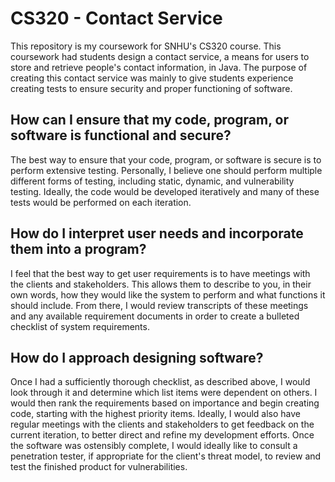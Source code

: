 # CS320 - Contact Service
This repository is my coursework for SNHU's CS320 course. This coursework had students design a contact service, a means for users to store and retrieve people's contact information, in Java. The purpose of creating this contact service was mainly to give students experience creating tests to ensure security and proper functioning of software.

## How can I ensure that my code, program, or software is functional and secure?
The best way to ensure that your code, program, or software is secure is to perform extensive testing. Personally, I believe one should perform multiple different forms of testing, including static, dynamic, and vulnerability testing. Ideally, the code would be developed iteratively and many of these tests would be performed on each iteration.

## How do I interpret user needs and incorporate them into a program?
I feel that the best way to get user requirements is to have meetings with the clients and stakeholders. This allows them to describe to you, in their own words, how they would like the system to perform and what functions it should include. From there, I would review transcripts of these meetings and any available requirement documents in order to create a bulleted checklist of system requirements.

## How do I approach designing software?
Once I had a sufficiently thorough checklist, as described above, I would look through it and determine which list items were dependent on others. I would then rank the requirements based on importance and begin creating code, starting with the highest priority items. Ideally, I would also have regular meetings with the clients and stakeholders to get feedback on the current iteration, to better direct and refine my development efforts. Once the software was ostensibly complete, I would ideally like to consult a penetration tester, if appropriate for the client's threat model, to review and test the finished product for vulnerabilities.
